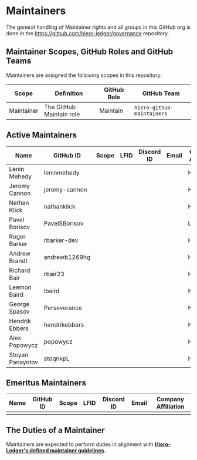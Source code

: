 # Maintainers

The general handling of Maintainer rights and all groups in this GitHub org is done in the https://github.com/hiero-ledger/governance repository.

## Maintainer Scopes, GitHub Roles and GitHub Teams

Maintainers are assigned the following scopes in this repository:

| Scope      | Definition               | GitHub Role | GitHub Team                        |
| ---------- | ------------------------ | ----------- | ---------------------------------- |
| Maintainer | The GitHub Maintain role | Maintain    | `hiero-github-maintainers` |

## Active Maintainers

<!-- Please keep this sorted alphabetically by github -->

| Name             | GitHub ID     | Scope | LFID | Discord ID | Email | Company Affiliation  |
|----------------- | ------------- | ----- | ---- | ---------- | ----- | -------------------- |
| Lenin Mehedy     | leninmehedy   |       |      |            |       | Hashgraph            |
| Jeromy Cannon    | jeromy-cannon |       |      |            |       | Hashgraph            |
| Nathan Klick     | nathanklick   |       |      |            |       | Hashgraph            |
| Pavel Borisov    | PavelSBorisov |       |      |            |       | LimeChain            |
| Roger Barker     | rbarker-dev   |       |      |            |       | Hashgraph            |
| Andrew Brandt    | andrewb1269hg |       |      |            |       | Hashgraph            |
| Richard Bair     | rbair23       |       |      |            |       | Hashgraph            |
| Leemon Baird     | lbaird        |       |      |            |       | Hashgraph            |
| George Spasov    | Perseverance  |       |      |            |       | Hashgraph            |
| Hendrik Ebbers   | hendrikebbers |       |      |            |       | Hashgraph            |
| Alex Popowycz    | popowycz      |       |      |            |       | Hashgraph            |
| Stoyan Panayotov | stoqnkpL      |       |      |            |       | Hashgraph            |

## Emeritus Maintainers

| Name | GitHub ID | Scope | LFID | Discord ID | Email | Company Affiliation |
|----- | --------- | ----- | ---- | ---------- | ----- | ------------------- |
|      |           |       |      |            |       |                     |

## The Duties of a Maintainer

Maintainers are expected to perform duties in alignment with **[Hiero-Ledger's defined maintainer guidelines](https://github.com/hiero-ledger/governance/blob/main/roles-and-groups.md#maintainers).**
